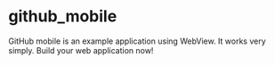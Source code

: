 # github_mobile
GitHub mobile is an example application using WebView. It works very simply. Build your web application now!
